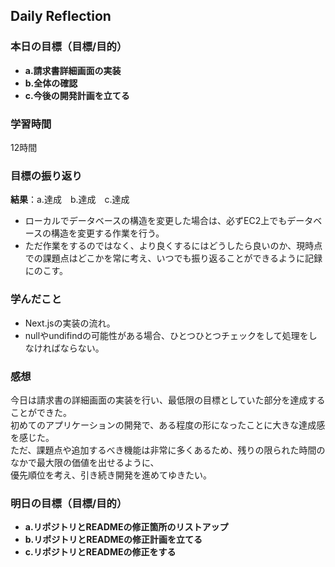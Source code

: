 ## Daily Reflection

### 本日の目標（目標/目的）
- **a.請求書詳細画面の実装** 
- **b.全体の確認**
- **c.今後の開発計画を立てる**

### 学習時間
12時間

### 目標の振り返り
**結果**：a.達成　b.達成　c.達成

- ローカルでデータベースの構造を変更した場合は、必ずEC2上でもデータベースの構造を変更する作業を行う。
- ただ作業をするのではなく、より良くするにはどうしたら良いのか、現時点での課題点はどこかを常に考え、いつでも振り返ることができるように記録にのこす。


### 学んだこと
- Next.jsの実装の流れ。
- nullやundifindの可能性がある場合、ひとつひとつチェックをして処理をしなければならない。

### 感想
今日は請求書の詳細画面の実装を行い、最低限の目標としていた部分を達成することができた。  
初めてのアプリケーションの開発で、ある程度の形になったことに大きな達成感を感じた。  
ただ、課題点や追加するべき機能は非常に多くあるため、残りの限られた時間のなかで最大限の価値を出せるように、  
優先順位を考え、引き続き開発を進めてゆきたい。  

### 明日の目標（目標/目的）
- **a.リポジトリとREADMEの修正箇所のリストアップ**  
- **b.リポジトリとREADMEの修正計画を立てる**  
- **c.リポジトリとREADMEの修正をする**  
